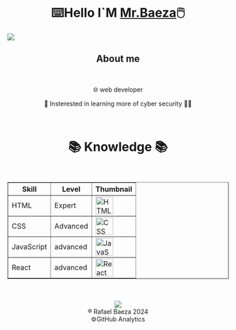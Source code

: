 <div align="center">
<h1 align="center">⌨️Hello I`M <a href="https://www.linkedin.com/in/mrbaeza/">Mr.Baeza</a>🖱️</h1>
</div>
<img src="https://i.imgur.com/czExR2j.png">
<div class="experiencia">
  <div class="relleno" style="width: 75%;"></div>
</div>


<div align="center">
<h2>About me</h2> 
<br>


 🌐 web developer
 
 📜 Insterested in learning more of cyber security 🤖🤖
 </div>
<br>






<div align=center>
 <H1>📚 Knowledge 📚</H1>
 <br>
 
<table border="1">
  <tr>
    <th>Skill</th>
    <th>Level</th>
    <th>Thumbnail</th>
  </tr>
  <tr>
    <td>HTML</td>
    <td>Expert</td>
    <td><img src="https://cdn.icon-icons.com/icons2/2415/PNG/512/html_plain_wordmark_logo_icon_146476.png" alt="HTML Logo" width="40" height="40"></td>
  </tr>
  <tr>
    <td>CSS</td>
    <td>Advanced</td>
    <td><img src="https://cdn.icon-icons.com/icons2/2415/PNG/512/css_original_wordmark_logo_icon_146576.png" alt="CSS Logo" width="40" height="40"></td>
  </tr>
  <tr>
    <td>JavaScript</td>
    <td>advanced</td>
    <td><img src="https://cdn.icon-icons.com/icons2/2415/PNG/512/javascript_original_logo_icon_146455.png" alt="JavaScript Logo" width="40" height="40"></td>
  </tr>
  <tr>
    <td>React</td>
    <td>advanced</td>
    <td><img src="https://cdn.icon-icons.com/icons2/2415/PNG/512/react_original_logo_icon_146374.png" alt="React Logo" width="40" height="40"></td>
  </tr>
</table>
</div>
<br>
<br>
<div align="center">
<img src= "https://i.imgur.com/XA9TTZh.png">
 <br>
 <footer>
&reg Rafael Baeza 2024
<br>
⚙️GitHub Analytics
 </footer>
</div>





